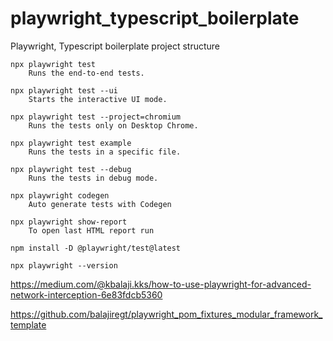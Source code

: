 # playwright_typescript_boilerplate
Playwright, Typescript boilerplate project structure

```shell
npx playwright test
    Runs the end-to-end tests.

npx playwright test --ui
    Starts the interactive UI mode.

npx playwright test --project=chromium
    Runs the tests only on Desktop Chrome.

npx playwright test example
    Runs the tests in a specific file.

npx playwright test --debug
    Runs the tests in debug mode.

npx playwright codegen
    Auto generate tests with Codegen

npx playwright show-report
    To open last HTML report run

npm install -D @playwright/test@latest

npx playwright --version
```

https://medium.com/@kbalaji.kks/how-to-use-playwright-for-advanced-network-interception-6e83fdcb5360

https://github.com/balajiregt/playwright_pom_fixtures_modular_framework_template
